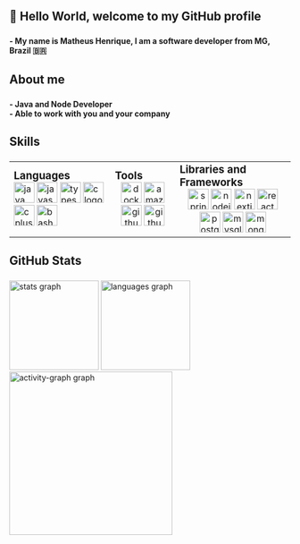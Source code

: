 <h2 align="left">👋 Hello World, welcome to my GitHub profile</h2>

### 

<b align="left">- My name is Matheus Henrique, I am a software developer from MG, Brazil 🇧🇷</b>

### 

<h2 align="left">About me</h2>

### 

<b align="left">- Java and Node Developer<br>- Able to work with you and your company</b>

### 

<h2 align="left">Skills</h2>

### 

<table style="width: 100%; table-layout: auto;">
  <tr>
    <td>
      <h3 style="margin: 0; text-align: left;">Languages</h3>
      <div align="left">
        <img src="https://skillicons.dev/icons?i=java" height="37" alt="java logo" />
        <img src="https://skillicons.dev/icons?i=js" height="37" alt="javascript logo" />
        <img src="https://skillicons.dev/icons?i=ts" height="37" alt="typescript logo" />
        <img src="https://skillicons.dev/icons?i=c" height="37" alt="c logo" />
        <img src="https://skillicons.dev/icons?i=cpp" height="37" alt="cplusplus logo" />
        <img src="https://skillicons.dev/icons?i=bash" height="37" alt="bash logo" />
      </div>
    </td>
    <td>
      <h3 style="margin: 0; text-align: left;">Tools</h3>
      <div align="center">
        <img src="https://skillicons.dev/icons?i=docker" height="37" alt="docker logo" />
        <img src="https://skillicons.dev/icons?i=aws" height="37" alt="amazonwebservices logo" />
        <img src="https://skillicons.dev/icons?i=git" height="37" alt="github logo" />
        <img src="https://skillicons.dev/icons?i=github" height="37" alt="github logo" />
      </div>
    </td>
    <td>
      <h3 style="margin: 0; text-align: left;">Libraries and Frameworks</h3>
      <div align="center">
        <img src="https://skillicons.dev/icons?i=spring" height="37" alt="spring logo" />
        <img src="https://skillicons.dev/icons?i=nodejs" height="37" alt="nodejs logo" />
        <img src="https://skillicons.dev/icons?i=nextjs" height="37" alt="nextjs logo" />
        <img src="https://skillicons.dev/icons?i=react" height="37" alt="react logo" />
        <img src="https://skillicons.dev/icons?i=postgres" height="37" alt="postgresql logo" />
        <img src="https://skillicons.dev/icons?i=mysql" height="37" alt="mysql logo" />
        <img src="https://skillicons.dev/icons?i=mongodb" height="37" alt="mongodb logo" />
      </div>
    </td>
  </tr>
</table>

### 

<h2 align="left">GitHub Stats</h2>

### 

<div align="left">
  <img src="https://github-readme-stats.vercel.app/api?username=matheus-hdas&hide_title=false&hide_rank=false&show_icons=true&include_all_commits=false&count_private=true&disable_animations=false&theme=gruvbox_light&locale=en&hide_border=true&order=1" height="160" alt="stats graph"  />
  <img src="https://github-readme-stats.vercel.app/api/top-langs?username=matheus-hdas&locale=en&hide_title=false&layout=compact&card_width=320&langs_count=10&theme=gruvbox_light&hide_border=true&order=2" height="160" alt="languages graph"  />
  <img src="https://github-readme-activity-graph.vercel.app/graph?username=matheus-hdas&radius=16&theme=gruvbox&area=true&order=5&hide_title=true" height="292" alt="activity-graph graph"  />
</div>

### 
